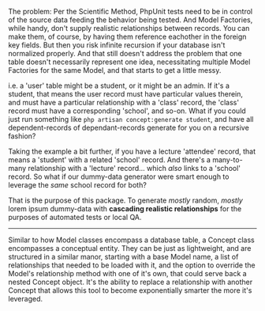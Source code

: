 The problem: Per the Scientific Method, PhpUnit tests need to be in control of the source data feeding the behavior being tested. And Model Factories, while handy, don't supply realistic relationships between records. You can make them, of course, by having them reference eachother in the foreign key fields. But then you risk infinite recursion if your database isn't normalized properly. And that still doesn't address the problem that one table doesn't necessarily represent one idea, necessitating multiple Model Factories for the same Model, and that starts to get a little messy.

i.e. a 'user' table might be a student, or it might be an admin. If it's a student, that means the user record must have particular values therein, and must have a particular relationship with a 'class' record, the 'class' record must have a corresponding 'school', and so-on.
What if you could just run something like `php artisan concept:generate student`, and have all dependent-records of dependant-records generate for you on a recursive fashion?

Taking the example a bit further, if you have a lecture 'attendee' record, that means a 'student' with a related 'school' record. And there's a many-to-many relationship with a 'lecture' record... which _also_ links to a 'school' record. So what if our dummy-data generator were smart enough to leverage the _same_ school record for both?

That is the purpose of this package. To generate _mostly_ random, _mostly_ lorem ipsum dummy-data with **cascading realistic relationships** for the purposes of automated tests or local QA.

***

Similar to how Model classes encompass a database table, a Concept class encompasses a conceptual entity. They can be just as lightweight, and are structured in a similar manor, starting with a base Model name, a list of relationships that needed to be loaded with it, and the option to override the Model's relationship method with one of it's own, that could serve back a nested Concept object. It's the ability to replace a relationship with another Concept that allows this tool to become exponentially smarter the more it's leveraged.
